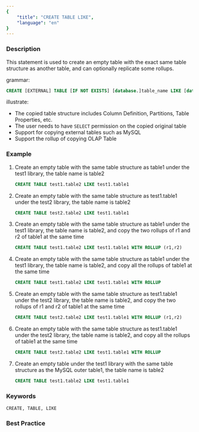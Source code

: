 ```yaml
---
{
    "title": "CREATE TABLE LIKE",
    "language": "en"
}
---
```


<!--
Licensed to the Apache Software Foundation (ASF) under one
or more contributor license agreements.  See the NOTICE file
distributed with this work for additional information
regarding copyright ownership.  The ASF licenses this file
to you under the Apache License, Version 2.0 (the
"License"); you may not use this file except in compliance
with the License.  You may obtain a copy of the License at

  http://www.apache.org/licenses/LICENSE-2.0

Unless required by applicable law or agreed to in writing,
software distributed under the License is distributed on an
"AS IS" BASIS, WITHOUT WARRANTIES OR CONDITIONS OF ANY
KIND, either express or implied.  See the License for the
specific language governing permissions and limitations
under the License.
-->




### Description

This statement is used to create an empty table with the exact same table structure as another table, and can optionally replicate some rollups.

grammar:

```sql
CREATE [EXTERNAL] TABLE [IF NOT EXISTS] [database.]table_name LIKE [database.]table_name [WITH ROLLUP (r1,r2,r3,...)]
```

illustrate: 

- The copied table structure includes Column Definition, Partitions, Table Properties, etc.
- The user needs to have `SELECT` permission on the copied original table
- Support for copying external tables such as MySQL
- Support the rollup of copying OLAP Table

### Example

1. Create an empty table with the same table structure as table1 under the test1 library, the table name is table2

    ```sql
    CREATE TABLE test1.table2 LIKE test1.table1
    ```

2. Create an empty table with the same table structure as test1.table1 under the test2 library, the table name is table2

    ```sql
    CREATE TABLE test2.table2 LIKE test1.table1
    ```

3. Create an empty table with the same table structure as table1 under the test1 library, the table name is table2, and copy the two rollups of r1 and r2 of table1 at the same time

    ```sql
    CREATE TABLE test1.table2 LIKE test1.table1 WITH ROLLUP (r1,r2)
    ```

4. Create an empty table with the same table structure as table1 under the test1 library, the table name is table2, and copy all the rollups of table1 at the same time

    ```sql
    CREATE TABLE test1.table2 LIKE test1.table1 WITH ROLLUP
    ```

5. Create an empty table with the same table structure as test1.table1 under the test2 library, the table name is table2, and copy the two rollups of r1 and r2 of table1 at the same time

    ```sql
    CREATE TABLE test2.table2 LIKE test1.table1 WITH ROLLUP (r1,r2)
    ```

6. Create an empty table with the same table structure as test1.table1 under the test2 library, the table name is table2, and copy all the rollups of table1 at the same time

    ```sql
    CREATE TABLE test2.table2 LIKE test1.table1 WITH ROLLUP
    ```

7. Create an empty table under the test1 library with the same table structure as the MySQL outer table1, the table name is table2

    ```sql
    CREATE TABLE test1.table2 LIKE test1.table1
    ```

### Keywords

    CREATE, TABLE, LIKE

### Best Practice

